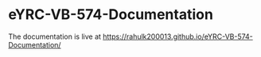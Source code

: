 # eYRC-VB-574-Documentation

The documentation is live at https://rahulk200013.github.io/eYRC-VB-574-Documentation/
